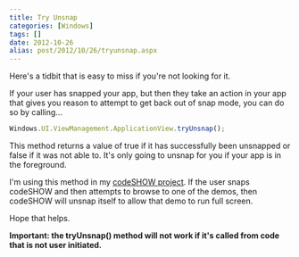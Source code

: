 ```yaml
---
title: Try Unsnap
categories: [Windows]
tags: []
date: 2012-10-26
alias: post/2012/10/26/tryunsnap.aspx
---
```


Here's a tidbit that is easy to miss if you're not looking for it.

If your user has snapped your app, but then they take an action in your app that gives you reason to attempt to get back out of snap mode, you can do so by calling...

``` js
Windows.UI.ViewManagement.ApplicationView.tryUnsnap();
```

This method returns  a value of true if it has successfully been unsnapped or false if it was not able to. It's only going to unsnap for you if your app is in the foreground.

I'm using this method in my [codeSHOW project](http://codeshow.codeplex.com). If the user snaps codeSHOW and then attempts to browse to one of the demos, then codeSHOW will unsnap itself to allow that demo to run full screen.

Hope that helps.

**Important: the tryUnsnap() method will not work if it's called from code that is not user initiated.**